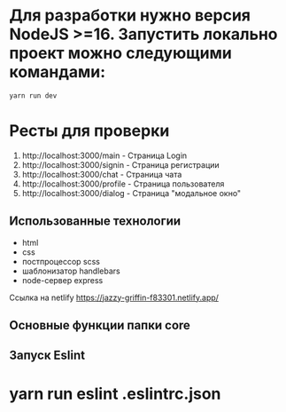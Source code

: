 # Для разработки нужно версия NodeJS >=16. Запустить локально проект можно следующими командами:

```
yarn run dev

```

# Ресты для проверки

1. http://localhost:3000/main - 				Страница Login
2. http://localhost:3000/signin - 	Страница регистрации
3. http://localhost:3000/chat - 		Страница чата
4. http://localhost:3000/profile - 	Страница пользователя
5. http://localhost:3000/dialog - 	Страница "модальное окно"

## Использованные технологии

- html
- css
- постпроцессор scss
- шаблонизатор handlebars
- node-сервер express

Ссылка на netlify https://jazzy-griffin-f83301.netlify.app/
## Основные функции папки core

## Запуск Eslint
# yarn run eslint .eslintrc.json

